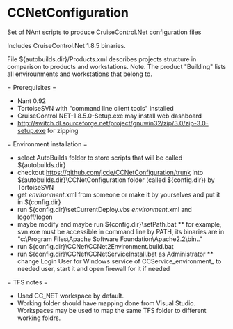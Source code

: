 # CCNetConfiguration
Set of NAnt scripts to produce CruiseControl.Net configuration files

Includes CruiseControl.Net 1.8.5 binaries.

File ${autobuilds.dir}/Products.xml describes projects structure in comparison to products and workstations.
Note. The product "Building" lists all envirounments and workstations that belong to.

= Prerequisites =
* Nant 0.92
* TortoiseSVN with "command line client tools" installed
* CruiseControl.NET-1.8.5.0-Setup.exe may install web dashboard
* http://switch.dl.sourceforge.net/project/gnuwin32/zip/3.0/zip-3.0-setup.exe for zipping

= Environment installation =
* select AutoBuilds folder to store scripts that will be called ${autobuilds.dir}
* checkout https://github.com/jcde/CCNetConfiguration/trunk into ${autobuilds.dir}\CCNetConfiguration folder (called ${config.dir}) by TortoiseSVN
* get _environment_.xml from someone or make it by yourselves and put it in ${config.dir}
* run ${config.dir}\setCurrentDeploy.vbs _environment_.xml and logoff/logon
* maybe modify and maybe run ${config.dir}\setPath.bat
** for example, svn.exe must be accessible in command line by PATH, its binaries are in "c:\Program Files\Apache Software Foundation\Apache2.2\bin\.." 
* run ${config.dir}\CCNet\CCNet2Environment.build.bat
* run ${config.dir}\CCNet\CCNetServiceInstall.bat as Administrator
** change Login User for Windows service of CCService_environment_ to needed user, start it and open firewall for it if needed


= TFS notes =
* Used CC_NET workspace by default.
* Working folder should have mapping done from Visual Studio. Workspaces may be used to map the same TFS folder to different working foldrs.
